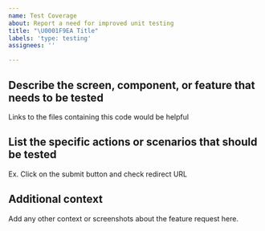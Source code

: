```yaml
---
name: Test Coverage
about: Report a need for improved unit testing
title: "\U0001F9EA Title"
labels: 'type: testing'
assignees: ''

---
```


## Describe the screen, component, or feature that needs to be tested
Links to the files containing this code would be helpful

## List the specific actions or scenarios that should be tested
Ex. Click on the submit button and check redirect URL

## Additional context
Add any other context or screenshots about the feature request here.
